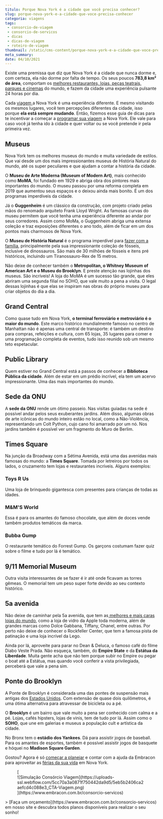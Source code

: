 ```yaml
---
titulo: Porque Nova York é a cidade que você precisa conhecer?
slug: porque-nova-york-e-a-cidade-que-voce-precisa-conhecer
categoria: viagens
tags:
 - consorcio-de-viagem
 - consorcio-de-servicos
 - dicas
 - dicas-de-viagem
 - roteiro-de-viagem
thumbnail: /static/cms-content/porque-nova-york-e-a-cidade-que-voce-precisa-conhecer.jpg
meta_summary: 
date: 04/10/2021
---
```

Existe uma premissa que diz que Nova York é a cidade que nunca dorme e, com certeza, ela não dorme por falta de tempo. Os seus poucos **783,8 km² de área**, comportam os [melhores restaurantes, lojas, peças teatrais, parques e cinemas](https://www.embracon.com.br/blog/35-coisas-para-fazer-quando-a-pandemia-passar) do mundo, e fazem da cidade uma experiência pulsante 24 horas por dia.

Cada [viagem ](https://www.embracon.com.br/blog/5-dicas-para-economizar-e-viajar-na-alta-temporada)a Nova York é uma experiência diferente. E mesmo visitando os mesmos lugares, você tem percepções diferentes da cidade, isso porque **ela está sempre mudando**. Então, fizemos esse guia de dicas para te incentivar a começar a [programar sua viagem](https://www.embracon.com.br/blog/saiba-como-montar-um-roteiro-de-viagem-em-7-passos) a Nova York. Ele vale para caso você já tenha ido à cidade e quer voltar ou se você pretende ir pela primeira vez.

Museus
------

Nova York tem os melhores museus do mundo e muita variedade de estilos. Que vai desde um dos mais impressionantes museus de História Natural do mundo, até os super peculiares e que ajudam a contar a história da cidade.

O **Museu de Arte Moderna (Museum of Modern Art)**, mais conhecido como **MoMA**, foi fundado em 1929 e abriga obra dos pintores mais importantes do mundo. O museu passou por uma reforma completa em 2019 que aumentou seus espaços e o deixou ainda mais bonito. É um dos programas imperdíveis da cidade.

Já o **Guggenheim** é um clássico da construção, com projeto criado pelas mãos do renomado arquiteto Frank Lloyd Wright. As famosas curvas do museu permitem que você tenha uma experiência diferente ao andar por seus corredores. Assim como MoMa, o Guggenheim abriga uma extensa coleção e traz exposições diferentes o ano todo, além de ficar em um dos pontos mais charmosos de Nova York.

O **Museu de História Natural** é o programa imperdível para [fazer com a família](https://www.embracon.com.br/blog/viagem-em-familia-4-dicas-para-agradar-a-todos), principalmente pela sua impressionante coleção de fósseis, inclusive de dinossauros. São mais de 30 milhões de fósseis e itens pré históricos, incluindo um Tiranossauro-Rex de 15 metros.

Não deixe de conhecer também o **Metropolitan, o Whitney Museum of American Art e o Museu do Brooklyn**. E preste atenção nas lojinhas dos museus. São incríveis! A loja do MoMA é um sucesso tão grande, que eles abriram uma segunda filial no SOHO, que vale muito a pena a visita. O legal dessas lojinhas é que elas se inspiram nas obras do próprio museu para criar objetos do dia a dia.

Grand Central
-------------

Como quase tudo em Nova York, **o terminal ferroviário e metroviário é o maior do mundo**. Este marco histórico mundialmente famoso no centro de Manhattan não é apenas uma central de transporte: é também um destino para compras, refeições e cultura, com 65 lojas, 35 lugares para comer e uma programação completa de eventos, tudo isso reunido sob um mesmo teto espetacular.

Public Library
--------------

Quem estiver no Grand Central está a passos de conhecer a **Biblioteca Pública da cidade**. Além de estar em um prédio incrível, ela tem um acervo impressionante. Uma das mais importantes do mundo.

Sede da ONU 
------------

A **sede da ONU** rende um ótimo passeio. Nas visitas guiadas na sede é possível andar pelos seus exuberantes jardins. Além disso, algumas obras de arte icônicas do mundo inteiro estão no local, como a Não-Violência, representando um Colt Python, cujo cano foi amarrado por um nó. Nos jardins também é possível ver um fragmento do Muro de Berlim.

Times Square
------------

Na junção da Broadway com a Sétima Avenida, está uma das avenidas mais famosas do mundo: a **Times Square**. Tomada por letreiros por todos os lados, o cruzamento tem lojas e restaurantes incríveis. Alguns exemplos:

### Toys R Us

Uma loja de brinquedo gigantesca com presentes para crianças de todas as idades.

### M&amp;M'S World

Essa é para os amantes do famoso chocolate, que além de doces vende também produtos temáticos da marca.

### Bubba Gump

O restaurante temático do Forrest Gump. Os garçons costumam fazer quiz sobre o filme e tudo por lá é temático.

9/11 Memorial Museum
--------------------

Outra visita interessantes de se fazer é ir até onde ficavam as torres gêmeas. O memorial tem um peso super forte devido ao seu contexto histórico.

5a avenida
----------

Não deixe de caminhar pela 5a avenida, que tem as[ melhores e mais caras lojas do mundo](https://www.embracon.com.br/blog/conheca-o-consumo-consciente-e-saiba-por-que-ele-faz-bem-para-o-seu-bolso), como a loja de vidro da Apple toda moderna, além de grandes marcas como Dolce Gabbana, Tiffany, Chanel, entre outras. Por perto não deixe de conhecer o Rockfeller Center, que tem a famosa pista de patinação e uma loja incrível da Lego.

Ainda por lá, aproveite para parar no Dean &amp; Deluca, o famoso café do filme Diabo Veste Prada. Não esqueça, também, do **Empire State** e da **Estátua da Liberdade**. Muita gente acha que não tem porque subir no Empire ou pegar o boat até a Estátua, mas quando você conferir a vista privilegiada, perceberá que vale a pena sim.

Ponte do Brooklyn
-----------------

A Ponte de Brooklyn é considerada uma das pontes de suspensão mais antigas dos [Estados Unidos](https://www.embracon.com.br/blog/quais-as-maiores-vantagens-de-fazer-intercambio-nos-eua). Com extensão de quase dois quilômetros, é uma ótima alternativa para atravessar de bicicleta ou a pé.

O **Brooklyn** é um bairro que vale muito a pena ser conhecido com calma e a pé. Lojas, cafés hipsters, lojas de vinis, tem de tudo por lá. Assim como o **SOHO**, que une em galerias e museus a população cult e artística da cidade.

No Bronx tem o **estádio dos Yankees**. Dá para assistir jogos de baseball. Para os amantes de esportes, também é possível assistir jogos de basquete e hóquei no **Madison Square Garden**.

Gostou? Agora é só [começar a planejar](https://www.embracon.com.br/blog/confira-estas-4-dicas-financeiras-para-planejar-uma-viagem-em-familia) e contar com a ajuda da Embracon para aproveitar as [férias da sua vida](https://www.embracon.com.br/blog/saiba-o-que-levar-na-sua-proxima-viagem) em Nova York.

<figure class="w-richtext-figure-type-image w-richtext-align-center">[<div>![Simulação Consórcio Viagem](https://uploads-ssl.webflow.com/5cc70a3a0871f750442da9d5/5eb5b2406ca2aefcd4c088e3_CTA-Viagem.png)</div>](https://www.embracon.com.br/consorcio-servicos)</figure>> [Faça um orçamento](https://www.embracon.com.br/consorcio-servicos) em nosso site e descubra todos planos disponíveis para realizar o seu sonho!

‍
